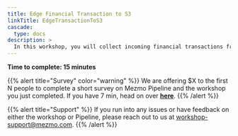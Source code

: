 ```yaml
---
title: Edge Financial Transaction to S3
linkTitle: EdgeTransactionToS3
cascade:
  type: docs
description: >
  In this workshop, you will collect incoming financial transactions from edge devices, encrypt them in motion, filter, reduce and pass the information downstream to S3.  This is a common scenario in retail, banking and other industries with many complexities to consider.  A simplified version is presented to illustrate the fundamentals of the Mezmo Platform.
---
```


**Time to complete: 15 minutes**

{{% alert title="Survey" color="warning" %}}
We are offering $X to the first N people to complete a short survey on Mezmo Pipeline and the workshop you just completed.  If you have 7 min, head on over **[here](#)**.
{{% /alert %}}

{{% alert title="Support" %}} If you run into any issues or have feedback on either the workshop or Pipeline, please reach out to us at [workshop-support@mezmo.com](mailto:workshop-support@mezmo.com). {{% /alert %}}
